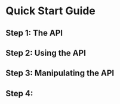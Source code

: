 # Quick Start Guide

## Step 1: The API

## Step 2: Using the API

## Step 3: Manipulating the API

## Step 4:&#x20;

